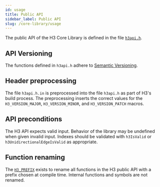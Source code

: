 ```yaml
---
id: usage
title: Public API
sidebar_label: Public API
slug: /core-library/usage
---
```


The public API of the H3 Core Library is defined in the file [`h3api.h`](https://github.com/uber/h3/blob/master/src/h3lib/include/h3api.h.in).

## API Versioning

The functions defined in `h3api.h` adhere to [Semantic Versioning](https://semver.org/).

## Header preprocessing

The file `h3api.h.in` is preprocessed into the file `h3api.h` as part of H3's build process. The preprocessing inserts the correct values for the `H3_VERSION_MAJOR`, `H3_VERSION_MINOR`, and `H3_VERSION_PATCH` macros.

## API preconditions

The H3 API expects valid input. Behavior of the library may be undefined when given invalid input. Indexes should be validated with `h3IsValid` or `h3UnidirectionalEdgeIsValid` as appropriate.

## Function renaming

The [`H3_PREFIX`](./compilation-options#H3_PREFIX) exists to rename all functions in the H3 public API with a prefix chosen at compile time.
Internal functions and symbols are not renamed.
